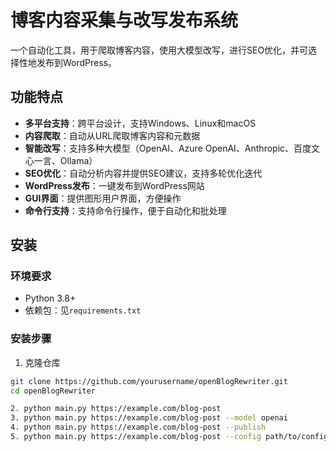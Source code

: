 # 博客内容采集与改写发布系统

一个自动化工具，用于爬取博客内容，使用大模型改写，进行SEO优化，并可选择性地发布到WordPress。

## 功能特点

- **多平台支持**：跨平台设计，支持Windows、Linux和macOS
- **内容爬取**：自动从URL爬取博客内容和元数据
- **智能改写**：支持多种大模型（OpenAI、Azure OpenAI、Anthropic、百度文心一言、Ollama）
- **SEO优化**：自动分析内容并提供SEO建议，支持多轮优化迭代
- **WordPress发布**：一键发布到WordPress网站
- **GUI界面**：提供图形用户界面，方便操作
- **命令行支持**：支持命令行操作，便于自动化和批处理

## 安装

### 环境要求

- Python 3.8+
- 依赖包：见`requirements.txt`

### 安装步骤

1. 克隆仓库
```bash
git clone https://github.com/yourusername/openBlogRewriter.git
cd openBlogRewriter

2. python main.py https://example.com/blog-post
3. python main.py https://example.com/blog-post --model openai
4. python main.py https://example.com/blog-post --publish
5. python main.py https://example.com/blog-post --config path/to/config.yaml